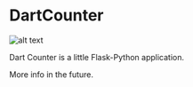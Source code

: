 # DartCounter

![alt text](https://raw.githubusercontent.com/username/projectname/branch/path/to/img.png)


Dart Counter is a little Flask-Python application.

More info in the future.

